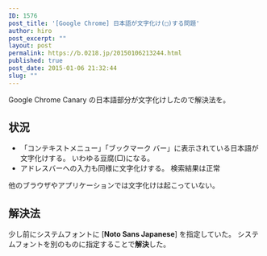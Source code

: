 ```yaml
---
ID: 1576
post_title: '[Google Chrome] 日本語が文字化け(□)する問題'
author: hiro
post_excerpt: ""
layout: post
permalink: https://b.0218.jp/20150106213244.html
published: true
post_date: 2015-01-06 21:32:44
slug: ""
---
```

Google Chrome Canary の日本語部分が文字化けしたので解決法を。
<!--more-->
<h2>状況</h2>
<ul>
  <li>「コンテキストメニュー」「ブックマーク バー」に表示されている日本語が文字化けする。
いわゆる豆腐(□)になる。</li>
  <li>アドレスバーへの入力も同様に文字化けする。
検索結果は正常</li>
</ul>
他のブラウザやアプリケーションでは文字化けは起こっていない。

<h2>解決法</h2>
少し前にシステムフォントに [<b>Noto Sans Japanese</b>] を指定していた。
システムフォントを別のものに指定することで<b>解決</b>した。